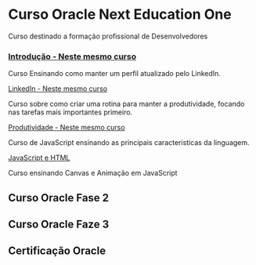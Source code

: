 # Curso Oracle Next Education One
Curso destinado a formação profissional de Desenvolvedores

### [Introdução - Neste mesmo curso](doc/README.md)
Curso Ensinando como manter um perfil atualizado pelo LinkedIn.

[LinkedIn - Neste mesmo curso](doc/linkedin/README.md)

Curso sobre como criar uma rotina para manter a produtividade, focando nas 
tarefas mais importantes primeiro.

[Produtividade - Neste mesmo curso](doc/produtividade/README.md)

Curso de JavaScript ensinando as principais caracteristícas da linguagem.

[JavaScript e HTML](javascript-html/README.md)

Curso ensinando Canvas e Animação em JavaScript

## Curso Oracle Fase 2

## Curso Oracle Faze 3

## Certificação Oracle

